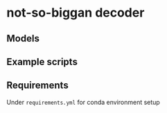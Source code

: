 # not-so-biggan decoder

## Models

## Example scripts


## Requirements

Under `requirements.yml` for conda environment setup
